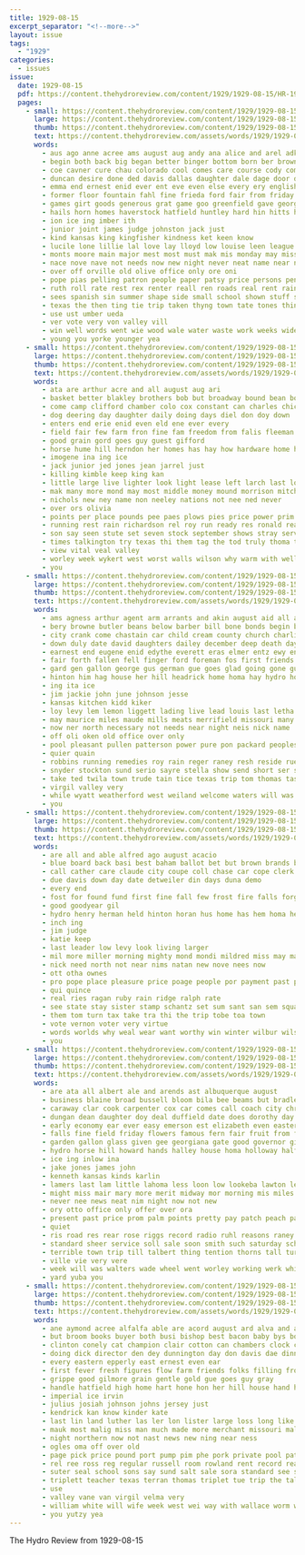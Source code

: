 ```yaml
---
title: 1929-08-15
excerpt_separator: "<!--more-->"
layout: issue
tags:
  - "1929"
categories:
  - issues
issue:
  date: 1929-08-15
  pdf: https://content.thehydroreview.com/content/1929/1929-08-15/HR-1929-08-15.pdf
  pages:
    - small: https://content.thehydroreview.com/content/1929/1929-08-15/small/HR-1929-08-15-01.jpg
      large: https://content.thehydroreview.com/content/1929/1929-08-15/large/HR-1929-08-15-01.jpg
      thumb: https://content.thehydroreview.com/content/1929/1929-08-15/thumbnails/HR-1929-08-15-01.jpg
      text: https://content.thehydroreview.com/assets/words/1929/1929-08-15/HR-1929-08-15-01.txt
      words:
        - aus ago anne acree ams august aug andy ana alice and arel adkins army aud american agnes age are alvis all arthur alm agri
        - begin both back big began better binger bottom born ber browne but bill boucher books bere bonds bond bone boys blakley buy business borden brooker bert best butts book ball been
        - coe cavner cure chau colorado cool comes care course cody come cooper commer chamber cam class cat can citizen came carney close cast council cause crook company call cot city credit cordial cloudy claflin che
        - duncan desire done ded davis dallas daughter dale dage door dust dunithan day director days dinner date during ding degree
        - emma end ernest enid ever ent eve even else every ery english elmer
        - former floor fountain fahl fine frieda ford fair from friday fort fell forget freshman full fund faithful for fire first few fall front fail friend fore
        - games girt goods generous grat game goo greenfield gave george given general gram gordon group grade gin gene good glen geese
        - hails horn homes haverstock hatfield huntley hard hin hitts hinton hand holder heart hume her how holding hold hearty harris hydro high has hogan haul hope hitt held had home helen
        - ion ice ing imber ith
        - junior joint james judge johnston jack just
        - kind kansas king kingfisher kindness ket keen know
        - lucile lone lillie lal love lay lloyd low louise leen league light let lena live lak life like little long last left
        - monts moore main major mest most must mak mis monday may miss more mar moder mattar myles man members mare milo music mapel merle many
        - nace nove nave not needs now new night never neat name near norris nov noon numbers need
        - over off orville old olive office only ore oni
        - pope pias pelling patron people paper patsy price persons penman pee president plain pany pretty prima pat place per park proud peo page perrin partner pro pack plant prise pass pent public point
        - ruth roll rate rest rex renter reall ren roads real rent rain range rollo romance roost ready rust red rinearson rowan
        - sees spanish sin summer shape side small school shown stuff she second stan stockton speak seare seen sprout store son september star sewer stock stage senior stunz sunday stores show season scholl save standard saturday student staples soon stange see state say sweet seo
        - texas the then ting tie trip taken thyng town tate tones thing thomas truly tour tol tas tax troupe tom tor towns them teach tina than tory take ton talkington tea
        - use ust umber ueda
        - ver vote very von valley vill
        - win well words went wie wood wale water waste work weeks wide will weatherford wild worth with wil wells weather way word waller weathers working world week won willing whittaker works want weill was
        - young you yorke younger yea
    - small: https://content.thehydroreview.com/content/1929/1929-08-15/small/HR-1929-08-15-02.jpg
      large: https://content.thehydroreview.com/content/1929/1929-08-15/large/HR-1929-08-15-02.jpg
      thumb: https://content.thehydroreview.com/content/1929/1929-08-15/thumbnails/HR-1929-08-15-02.jpg
      text: https://content.thehydroreview.com/assets/words/1929/1929-08-15/HR-1929-08-15-02.txt
      words:
        - ata are arthur acre and all august aug ari
        - basket better blakley brothers bob but broadway bound bean bon bier bring buy bitten best been bag blanchard boys bies broom beadle box bandy beson
        - come camp clifford chamber colo cox constant can charles chick car city company champlin cools cream carnegie coe cotton caddo colorado collier crail close clyde
        - dog deering day daughter daily doing days diel don doy down
        - enters end erie enid even eld ene ever every
        - field fair few farm fron fine fam freedom from falis fleeman for figures
        - good grain gord goes guy guest gifford
        - horse hume hill herndon her homes has hay how hardware home hens high hammer had hand health held hydro har
        - imogene ina ing ice
        - jack junior jed jones jean jarrel just
        - killing kimble keep king kan
        - little large live lighter look light lease left larch last lout lee ling long life let
        - mak many more mond may most middle money mound morrison mitchell mis minnie man missouri miles mcalester mile monday mccormick meth miller
        - nichols new ney name non neeley nations not nee ned never
        - over ors olivia
        - points per place pounds pee paes plows pies price power prim peat proper perfect present public prom
        - running rest rain richardson rel roy run ready res ronald real ree
        - son say seen stute set seven stock september shows stray service saturday stockton sein sons state store sickles single six sas school shale seed sunday sell sister stand smith sam still station see study serene sudan
        - times talkington try texas thi them tag the tod truly thoma tomes top ted trees too
        - view vital veal valley
        - worley week wykert west worst walls wilson why warm with well whitchurch ways weeks weatherford weather wick wetzel will while was
        - you
    - small: https://content.thehydroreview.com/content/1929/1929-08-15/small/HR-1929-08-15-03.jpg
      large: https://content.thehydroreview.com/content/1929/1929-08-15/large/HR-1929-08-15-03.jpg
      thumb: https://content.thehydroreview.com/content/1929/1929-08-15/thumbnails/HR-1929-08-15-03.jpg
      text: https://content.thehydroreview.com/assets/words/1929/1929-08-15/HR-1929-08-15-03.txt
      words:
        - ams agness arthur agent arm arrants and akin august aid all aug alma are ames ago agnes arkansas argo arlie
        - bery browne butler beans below barber bill bone bonds begin baker bryan better best bob began but beat board baptist boschert bethany been brand buy ball
        - city crank come chastain car child cream county church charlie cowden cody cordell chas can came company clinton clerk creek cor caddo
        - down duly date david daughters dailey december deep death day din dinner dora days dunlay during del deal dye
        - earnest end eugene enid edythe everett eras elmer entz ewy ente every esther
        - fair forth fallen fell finger ford foreman fos first friends fred ferguson fund found few for furnish friday felton fiscal foot fuel flesh fost folks fath from fresh
        - gard gen gallon george gus german gue goes glad going gone guest general gardner griffin glass green
        - hinton him hag house her hill headrick home homa hay hydro horse hamburger hall haggard held had hardin hoyt head hainline hair hope hamilton honey hand hurt how has haymes
        - ing ita ice
        - jim jackie john june johnson jesse
        - kansas kitchen kidd kiker
        - loy levy lem lemon liggett lading live lead louis last letha lee law laton let life lila logan late less lay look light
        - may maurice miles maude mills meats merrifield missouri many mary mon march meek miss men monday most major mound made man
        - now ner north necessary not needs near night neis nick name
        - off oli oken old office over only
        - pool pleasant pullen patterson power pure pon packard peoples prayer pro perce plant president present public pitzer pain payne poarch proper phillips peaches per paul pen price
        - quier quain
        - robbins running remedies roy rain reger raney resh reside rue reno rary ross rate
        - snyder stockton sund serio sayre stella show send short ser son state station sister shipper she sick sam stange standard sale sina square sunday school speedy sich sell salary scarth such shower saturday slow stewart store said
        - take ted twila town trude tain tice texas trip tom thomas tas the teacher thompson than them truly
        - virgil valley very
        - while wyatt weatherford west weiland welcome waters will was went wish wright well weeks way with willi water week weight
        - you
    - small: https://content.thehydroreview.com/content/1929/1929-08-15/small/HR-1929-08-15-04.jpg
      large: https://content.thehydroreview.com/content/1929/1929-08-15/large/HR-1929-08-15-04.jpg
      thumb: https://content.thehydroreview.com/content/1929/1929-08-15/thumbnails/HR-1929-08-15-04.jpg
      text: https://content.thehydroreview.com/assets/words/1929/1929-08-15/HR-1929-08-15-04.txt
      words:
        - are all and able alfred ago august acacio
        - blue board back basi best baham ballot bet but brown brands been brother blakley boschert brand buy bonds bear bristow blink
        - call cather care claude city coupe coll chase car cope clerk can copes collins constan chance con colorado collier cure
        - due davis down day date detweiler din days duna demo
        - every end
        - fost for found fund first fine fall few frost fire falls forget felton fuse fie from forth fix friday ford friesen
        - good goodyear gil
        - hydro henry herman held hinton horan hus home has hem homa her herndon had hom hantz hove heres hope harold hatfield hobart hard high holter house
        - inch ing
        - jim judge
        - katie keep
        - last leader low levy look living larger
        - mil more miller morning mighty mond mondi mildred miss may maus monday martin
        - nick need north not near nims natan new nove nees now
        - ott otha ownes
        - pro pope place pleasure price poage people por payment past pay pauline profit proud president part per
        - qui quince
        - real ries ragan ruby rain ridge ralph rate
        - see state stay sister stamp schantz set sum sant san sem square spies sedan smith shanks shall sun sons subject son suit sodders sewer sunday said soon stoke stees sell station service six
        - them tom turn tax take tra thi the trip tobe toa town
        - vote vernon voter very virtue
        - words worlds why weal wear want worthy win winter wilbur wilson wil with werk west will way week while was wee wyatt
        - you
    - small: https://content.thehydroreview.com/content/1929/1929-08-15/small/HR-1929-08-15-05.jpg
      large: https://content.thehydroreview.com/content/1929/1929-08-15/large/HR-1929-08-15-05.jpg
      thumb: https://content.thehydroreview.com/content/1929/1929-08-15/thumbnails/HR-1929-08-15-05.jpg
      text: https://content.thehydroreview.com/assets/words/1929/1929-08-15/HR-1929-08-15-05.txt
      words:
        - are ata all albert ale and arends ast albuquerque august
        - business blaine broad bussell bloom bila bee beams but bradley buyers bell book babe buyer bill big born better bertha both been barger
        - caraway clar cook carpenter cox car comes call coach city chris company caddo cry cole castle come county col canning columbia clarence cal
        - dungan dean daughter doy deal duffield date does dorothy day due doing
        - early economy ear ever easy emerson est elizabeth even eastern every ence elliott end earl eloise eula
        - falls fine field friday flowers famous fern fair fruit from first fam fake farm found finer free for
        - garden gallon glass given gee georgiana gate good governor gillingham gale
        - hydro horse hill howard hands halley house homa holloway half had hole herndon has harry home heen her health hazel hinton hair heine hand
        - ice ing inlow ina
        - jake jones james john
        - kenneth kansas kinds karlin
        - lamers last lam little lahoma less loon low lookeba lawton lee lent laa large left leonard
        - might miss mair mary more merit midway mor morning mis miles mexico money missouri made million morn monday
        - never nee news neat nim night now not new
        - ory otto office only offer over ora
        - present past price prom palm points pretty pay patch peach part place pass
        - quiet
        - ris road res rear rose riggs record radio ruhl reasons raney ralph richer range
        - standard sheer service soll sale soon smith such saturday school sunday scott show snyder som schmidt snyders schuman special see store son surprise schools state severe sup sells six smooth schroder stay sal style sales sleek sides step sandlin stephenson she season sons shows sit
        - terrible town trip till talbert thing tention thorns tall turn tom taller teach them tha than texas the take teacher
        - ville vie very vere
        - week will was walters wade wheel went worley working werk white weeks wide work works write with weatherford while well why
        - yard yuba you
    - small: https://content.thehydroreview.com/content/1929/1929-08-15/small/HR-1929-08-15-06.jpg
      large: https://content.thehydroreview.com/content/1929/1929-08-15/large/HR-1929-08-15-06.jpg
      thumb: https://content.thehydroreview.com/content/1929/1929-08-15/thumbnails/HR-1929-08-15-06.jpg
      text: https://content.thehydroreview.com/assets/words/1929/1929-08-15/HR-1929-08-15-06.txt
      words:
        - ane aymond acree alfalfa able are acord august ard alva and all anh armstrong appleman atwater
        - but broom books buyer both busi bishop best bacon baby bys bob bus back beers buster beans blue barn bring brand business better bread bunch brin boschert
        - clinton conely cat champion clair cotton can chambers clock crisco coffee collier camps con city claude come count condi corner clint chas canning card corea chase conta child coope cane
        - doing dick director den dey dunnington day don davis dae dinner dard during dase dark
        - every eastern epperly east ernest even ear
        - first fever fresh figures flow farm friends folks filling front few frank fine from friday forney falls fender fost for fruit
        - grippe good gilmore grain gentle gold gue goes guy gray
        - handle hatfield high home hart hone hon her hill house hand harry hen head holderman homes hydro heidebrecht had has
        - imperial ice irvin
        - julius josiah johnson johns jersey just
        - kendrick kan know kinder kate
        - last lin land luther las ler lon lister large loss long like lack little louise love less let line
        - mauk most malig miss man much made more merchant missouri malt miles milk menary mill moment monday many mansell millet miller minnie mcalester mile money
        - night northern now not nast news new ning near ness
        - ogles oma off over old
        - page pick price pound port pump pim phe pork private pool patron pounds pea points per powder prim pay pet present por pass pai pee place peach pain
        - rel ree ross reg regular russell room rowland rent record ready
        - suter seal school sons say sund salt sale sora standard see sack sheldon sou sunday september sugar south saturday strong states smith special show soe sales station shown she selling sal such summer store stone sun sha set service stand sauce spain sell sia schools sanborn
        - triplett teacher texas terran thomas triplet tue trip the talk them table taylor tall taste
        - use
        - valley vane van virgil velma very
        - william white will wife week west wei way with wallace worm wale win williams work was worth wright wish
        - you yutzy yea
---
```


The Hydro Review from 1929-08-15

<!--more-->

